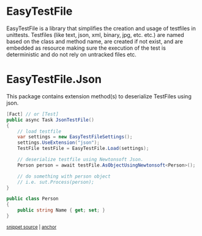 # EasyTestFile

EasyTestFile is a library that simplifies the creation and usage of testfiles in unittests. 
Testfiles (like text, json, xml, binary, jpg, etc. etc.) are named based on the class and method name, are created if not exist, and are embedded as resource making sure the execution of the test is deterministic and do not rely on untracked files etc.

# EasyTestFile.Json

This package contains extension method(s) to deserialize TestFiles using json.

<!-- snippet: LoadJson -->
<a id='snippet-loadjson'></a>
```cs
[Fact] // or [Test]
public async Task JsonTestFile()
{
    // load testfile
    var settings = new EasyTestFileSettings();
    settings.UseExtension("json");
    TestFile testFile = EasyTestFile.Load(settings);

    // deserialize testfile using Newtonsoft Json.
    Person person = await testFile.AsObjectUsingNewtonsoft<Person>();

    // do something with person object
    // i.e. sut.Process(person);
}

public class Person
{
    public string Name { get; set; }
}
```
<sup><a href='/tests/EasyTestFile.Xunit.Tests/Samples/UnitTestClass.cs#L36-L56' title='Snippet source file'>snippet source</a> | <a href='#snippet-loadjson' title='Start of snippet'>anchor</a></sup>
<!-- endSnippet -->
